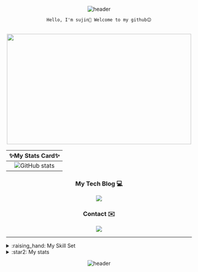 <!--
  sujin1018/sujin1018 is a ✨ special ✨ repository because its README.md (this file) appears on your GitHub profile.

  Here are some ideas to get you started:

  - 🔭 I’m currently working on ...
  - 🌱 I’m currently learning ...
  - 👯 I’m looking to collaborate on ...
  - 🤔 I’m looking for help with ...
  - 💬 Ask me about ...
  - 📫 How to reach me: ...
  - 😄 Pronouns: ...
  - ⚡ Fun fact: ...
-->


<div align="center">

  ![header](https://capsule-render.vercel.app/api?type=waving&color=timeGradient&height=220&text=Sujin's%20Github&fontSize=35&animation=fadeIn&fontAlignY=35)


    Hello, I'm sujin👋 Welcome to my github😊

  <br />
  <a href="https://github.com/devxb/gitanimals">
  <img
    src="https://render.gitanimals.org/farms/sujin1018"
    width="500"
    height="300"
  />
  </a>
  <br /> 
  
  |✨My Stats Card✨|
  |:---:|
  |![GitHub stats](https://github-readme-stats.vercel.app/api?username=sujin1018&show_icons=true&theme=buefy)

  <!-- [![Hits](https://hits.seeyoufarm.com/api/count/incr/badge.svg?url=https%3A%2F%2Fgithub.com%2Fsujin1018&count_bg=%23FEBEB0&title_bg=%232F365F&icon=&icon_color=%2331383F&title=hits&edge_flat=false)](https://hits.seeyoufarm.com) -->

### My Tech Blog 💻
<a alt="Blog" href="https://starsand112.tistory.com/">
  <img src="https://img.shields.io/badge/Tistory Blog-000000?style=flat-square&logo=Tistory&logoColor=white"/>
</a>

### Contact  ✉️
<a href="mailto:soojin_expo@naver.com">
  <img src="https://img.shields.io/badge/Email-03C75A?style=flat-square&logo=Gmail&logoColor=white&link=soojin_expo@naver.com"/>
</a>
  
</div>

---
<details>
  <summary> :raising_hand: My Skill Set </summary>
  <div markdown="1">

  <div align="center">

  ## ✨My Skill Set✨
    
<!-- <table><tr><td valign="top">

<div align="center">  
<a href="https://docs.spring.io/spring-framework/docs/3.0.x/reference/expressions.html#:~:text=The%20Spring%20Expression%20Language%20(SpEL,and%20basic%20string%20templating%20functionality." target="_blank"><img style="margin: 10px" src="https://profilinator.rishav.dev/skills-assets/springio-icon.svg" alt="Spring" height="50" /></a>  
<a href="https://reactjs.org/" target="_blank"><img style="margin: 10px" src="https://profilinator.rishav.dev/skills-assets/react-original-wordmark.svg" alt="React" height="50" /></a>  
<a href="https://en.wikipedia.org/wiki/HTML5" target="_blank"><img style="margin: 10px" src="https://profilinator.rishav.dev/skills-assets/html5-original-wordmark.svg" alt="HTML5" height="50" /></a>  
<a href="https://www.w3schools.com/css/" target="_blank"><img style="margin: 10px" src="https://profilinator.rishav.dev/skills-assets/css3-original-wordmark.svg" alt="CSS3" height="50" /></a>  
<a href="https://www.javascript.com/" target="_blank"><img style="margin: 10px" src="https://profilinator.rishav.dev/skills-assets/javascript-original.svg" alt="JavaScript" height="50" /></a>  
<a href="https://www.typescriptlang.org/" target="_blank"><img style="margin: 10px" src="https://profilinator.rishav.dev/skills-assets/typescript-original.svg" alt="TypeScript" height="50" /></a>  
<a href="https://www.java.com/" target="_blank"><img style="margin: 10px" src="https://profilinator.rishav.dev/skills-assets/java-original-wordmark.svg" alt="Java" height="50" /></a>  
<a href="https://www.python.org/" target="_blank"><img style="margin: 10px" src="https://profilinator.rishav.dev/skills-assets/python-original.svg" alt="Python" height="50" /></a>  
</div>

</td></table> -->
  

  #### Main : Backend
  <table><tr><td valign="top">

  ### Frontend 
  <div align="center">  
  <a href="https://reactjs.org/" target="_blank"><img style="margin: 10px" src="https://profilinator.rishav.dev/skills-assets/react-original-wordmark.svg" alt="React" height="50" /></a>  
  <a href="https://www.javascript.com/" target="_blank"><img style="margin: 10px" src="https://profilinator.rishav.dev/skills-assets/javascript-original.svg" alt="JavaScript" height="50" /></a>  
  <a href="https://www.typescriptlang.org/" target="_blank"><img style="margin: 10px" src="https://profilinator.rishav.dev/skills-assets/typescript-original.svg" alt="TypeScript" height="50" /></a>  
  <a href="https://en.wikipedia.org/wiki/HTML5" target="_blank"><img style="margin: 10px" src="https://profilinator.rishav.dev/skills-assets/html5-original-wordmark.svg" alt="HTML5" height="50" /></a>  
  <a href="https://www.w3schools.com/css/" target="_blank"><img style="margin: 10px" src="https://profilinator.rishav.dev/skills-assets/css3-original-wordmark.svg" alt="CSS3" height="50" /></a>  
  </div>

  </td><td valign="top">

  ### Backend
  <div align="center">  
  <a href="https://docs.spring.io/spring-framework/docs/3.0.x/reference/expressions.html#:~:text=The%20Spring%20Expression%20Language%20(SpEL,and%20basic%20string%20templating%20functionality." target="_blank"><img style="margin: 10px" src="https://profilinator.rishav.dev/skills-assets/springio-icon.svg" alt="Spring" height="50" /></a>  
  <!-- <a href="https://nestjs.com/" target="_blank"><img style="margin: 10px" src="https://profilinator.rishav.dev/skills-assets/nestjs.svg" alt="NestJS" height="50" /></a>  
  </div> -->

  </td><td valign="top">

   ### Language
  <div align="center">  
  <a href="https://www.java.com/" target="_blank"><img style="margin: 10px" src="https://profilinator.rishav.dev/skills-assets/java-original-wordmark.svg" alt="Java" height="50" /></a>  
  <a href="https://www.python.org/" target="_blank"><img style="margin: 10px" src="https://profilinator.rishav.dev/skills-assets/python-original.svg" alt="Python" height="50" /></a>  
  </div>

  </td></tr></table>  
  
  ### Can Use
 <div align="center">  
<a href="https://www.cprogramming.com/" target="_blank"><img style="margin: 10px" src="https://profilinator.rishav.dev/skills-assets/c-original.svg" alt="C" height="50" /></a>  
<a href="https://docs.microsoft.com/en-us/dotnet/csharp/" target="_blank"><img style="margin: 10px" src="https://profilinator.rishav.dev/skills-assets/csharp-original.svg" alt="C#" height="50" /></a>  
<a href="https://nodejs.org/" target="_blank"><img style="margin: 10px" src="https://profilinator.rishav.dev/skills-assets/nodejs-original-wordmark.svg" alt="Node.js" height="50" /></a>  
<a href="https://unity.com/" target="_blank"><img style="margin: 10px" src="https://profilinator.rishav.dev/skills-assets/unity.png" alt="Unity" height="50" /></a>  
</div>

</td></tr></table>  
  <br/> 
  <br />
    
   [![Top Langs](https://github-readme-stats.vercel.app/api/top-langs/?username=sujin1018&layout=compact&langs_count=8)](https://github.com/anuraghazra/github-readme-stats)
  <br/> 
  <br/>
   ---
   ### ⭐My certificate⭐
   ##### 정보처리기사 (2021.08.20)
   ##### 빅데이터분석기사 (2022.12.23)
   --
   ##### SQL Developer(SQLD) (2022.04.08)
   ##### AWS Certified Cloud Practitioner (2023.03.28)
   ##### 데이터분석준전문가(ADsP) (2023.09.15)
    
   <br/> 
    
   ![aws-certified-cloud-practitioner (1)](https://user-images.githubusercontent.com/64060916/228220448-863ad64e-fd4e-4545-874d-d9052662f76d.png)
    
    
  <br/> 
  <br/>
    
  </div>  
  </div>
</details>




<details>
<summary> :star2: My stats</summary>
<div markdown="1">

<div align="center">
  
## ✨Solved.ac Tier✨
  
[![Solved.ac Profile](http://mazassumnida.wtf/api/v2/generate_badge?boj=marie1018)](https://solved.ac/marie1018/)  
  
  <br />
  
## ✨Github contribution graph✨
<!-- [![sujin1018's github activity graph](https://github-readme-activity-graph.cyclic.app/graph?username=sujin1018&bg_color=FFFFFF&color=827EEC&title_color=827EEC&line=827EEC&point=44437A)](https://github.com/sujin1018/github-readme-activity-graph) -->
[![Ashutosh's github activity graph](https://github-readme-activity-graph.vercel.app/graph?username=sujin1018&bg_color=ffffff&color=9687c0&line=8075d7&point=928aff&area=true&hide_border=true)](https://github.com/ashutosh00710/github-readme-activity-graph)
  
</div>
  
</div>
</details>

<div align="center">
  
 ![header](https://capsule-render.vercel.app/api?type=waving&color=timeGradient&height=100&section=footer)

</div>
